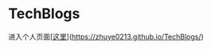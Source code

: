 # TechBlogs
进入个人页面[[这里](https://github.com/zhuye0213/TechBlogs)](https://zhuye0213.github.io/TechBlogs/)
